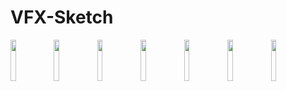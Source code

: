 # VFX-Sketch  
<img src="https://user-images.githubusercontent.com/3417707/199880814-15285033-8556-45fa-96d1-b862df53b681.jpg" width="13%"></img>
<img src="https://user-images.githubusercontent.com/3417707/199880804-2842d21c-12dc-40ed-a784-69ac3f40bc2e.jpg" width="13%"></img>
<img src="https://user-images.githubusercontent.com/3417707/199880806-c883c586-bef3-40fa-9ae3-df5ed1dcc5e2.jpg" width="13%"></img>
<img src="https://user-images.githubusercontent.com/3417707/199880811-6c9e75d3-22ef-46e0-b479-bc5faf426d98.jpg" width="13%"></img>
<img src="https://user-images.githubusercontent.com/3417707/199880812-2c1a9c86-4429-495d-8b3e-47bfc5ec0771.jpg" width="13%"></img>
<img src="https://user-images.githubusercontent.com/3417707/199880816-05b04777-cd3b-47b8-98c1-8a78265a4e55.jpg" width="13%"></img>
<img src="https://user-images.githubusercontent.com/3417707/199880818-b46f361a-24b9-4c11-a45e-ad9e053baf5e.jpg" width="13%"></img>
